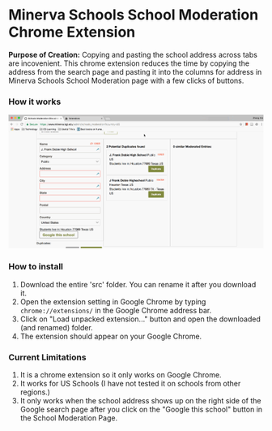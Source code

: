 # Minerva Schools School Moderation Chrome Extension
**Purpose of Creation:** Copying and pasting the school address across tabs are incovenient. This chrome extension reduces the time by copying the address from the search page and pasting it into the columns for address in Minerva Schools School Moderation page with a few clicks of buttons.

### How it works
![alt text](https://github.com/yongzx/MS-School-Moderation-Chrome-Extension/blob/master/src/MS-School-Moderation-Chrome-Extension-How-To-Use.gif "How to Use")

### How to install
1. Download the entire 'src' folder. You can rename it after you download it.
2. Open the extension setting in Google Chrome by typing `chrome://extensions/` in the Google Chrome address bar.
3. Click on "Load unpacked extension..." button and open the downloaded (and renamed) folder.
4. The extension should appear on your Google Chrome.

### Current Limitations
1. It is a chrome extension so it only works on Google Chrome.
2. It works for US Schools (I have not tested it on schools from other regions.)
3. It only works when the school address shows up on the right side of the Google search page after you click on the "Google this school" button in the School Moderation Page.

